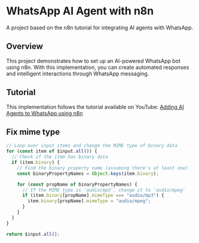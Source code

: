 # WhatsApp AI Agent with n8n

A project based on the n8n tutorial for integrating AI agents with WhatsApp.

## Overview

This project demonstrates how to set up an AI-powered WhatsApp bot using n8n. With this implementation, you can create automated responses and intelligent interactions through WhatsApp messaging.

## Tutorial

This implementation follows the tutorial available on YouTube:
[Adding AI Agents to WhatsApp using n8n](https://youtu.be/LekI91ISf_8)

## Fix mime type

```javascript
// Loop over input items and change the MIME type of binary data
for (const item of $input.all()) {
  // Check if the item has binary data
  if (item.binary) {
    // Find the binary property name (assuming there's at least one)
    const binaryPropertyNames = Object.keys(item.binary);

    for (const propName of binaryPropertyNames) {
      // If the MIME type is 'audio/mp3', change it to 'audio/mpeg'
      if (item.binary[propName].mimeType === "audio/mp3") {
        item.binary[propName].mimeType = "audio/mpeg";
      }
    }
  }
}

return $input.all();
```
